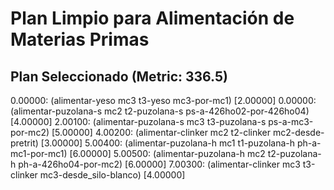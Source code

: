 # Plan Limpio para Alimentación de Materias Primas

## Plan Seleccionado (Metric: 336.5)

0.00000: (alimentar-yeso mc3 t3-yeso mc3-por-mc1) [2.00000]
0.00000: (alimentar-puzolana-s mc2 t2-puzolana-s ps-a-426ho02-por-426ho04) [4.00000]
2.00100: (alimentar-puzolana-s mc3 t3-puzolana-s ps-a-mc3-por-mc2) [5.00000]
4.00200: (alimentar-clinker mc2 t2-clinker mc2-desde-pretrit) [3.00000]
5.00400: (alimentar-puzolana-h mc1 t1-puzolana-h ph-a-mc1-por-mc1) [6.00000]
5.00500: (alimentar-puzolana-h mc2 t2-puzolana-h ph-a-426ho04-por-mc2) [6.00000]
7.00300: (alimentar-clinker mc3 t3-clinker mc3-desde_silo-blanco) [4.00000]